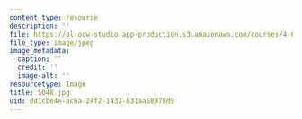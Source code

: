 ```yaml
---
content_type: resource
description: ''
file: https://ol-ocw-studio-app-production.s3.amazonaws.com/courses/4-614-religious-architecture-and-islamic-cultures-fall-2002/dd1cbe4eac6a24f21433831aa58978d9_5048.jpg
file_type: image/jpeg
image_metadata:
  caption: ''
  credit: ''
  image-alt: ''
resourcetype: Image
title: 5048.jpg
uid: dd1cbe4e-ac6a-24f2-1433-831aa58978d9
---
```

